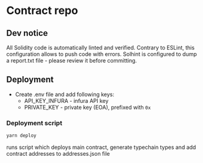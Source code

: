 # Contract repo

## Dev notice

All Solidity code is automatically linted and verified.
Contrary to ESLint, this configuration allows to push code with errors.
Solhint is configured to dump a report.txt file - please review it before committing.

## Deployment

- Create .env file and add following keys:
  - API_KEY_INFURA - infura API key
  - PRIVATE_KEY - private key (EOA), prefixed with `0x`

### Deployment script
```bash
yarn deploy
```
runs script which deploys main contract, generate typechain types and add contract addresses to addresses.json file


